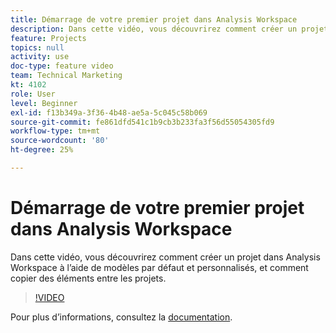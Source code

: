 ```yaml
---
title: Démarrage de votre premier projet dans Analysis Workspace
description: Dans cette vidéo, vous découvrirez comment créer un projet dans Analysis Workspace à l’aide de modèles par défaut et personnalisés, et comment copier des éléments entre les projets.
feature: Projects
topics: null
activity: use
doc-type: feature video
team: Technical Marketing
kt: 4102
role: User
level: Beginner
exl-id: f13b349a-3f36-4b48-ae5a-5c045c58b069
source-git-commit: fe861dfd541c1b9cb3b233fa3f56d55054305fd9
workflow-type: tm+mt
source-wordcount: '80'
ht-degree: 25%

---
```


# Démarrage de votre premier projet dans Analysis Workspace

Dans cette vidéo, vous découvrirez comment créer un projet dans Analysis Workspace à l’aide de modèles par défaut et personnalisés, et comment copier des éléments entre les projets.

>[!VIDEO](https://video.tv.adobe.com/v/30368/?quality=12)

Pour plus d’informations, consultez la [documentation](https://experienceleague.adobe.com/docs/analytics/analyze/analysis-workspace/build-workspace-project/freeform-overview.html).
